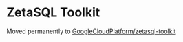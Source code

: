 # ZetaSQL Toolkit

Moved permanently to [GoogleCloudPlatform/zetasql-toolkit](https://github.com/GoogleCloudPlatform/zetasql-toolkit)


